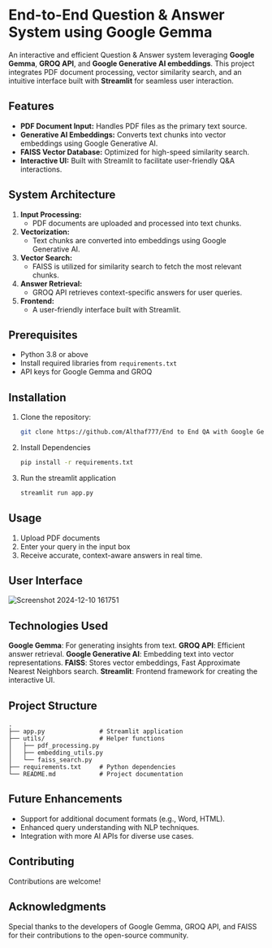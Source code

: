 # End-to-End Question & Answer System using Google Gemma 

An interactive and efficient Question & Answer system leveraging **Google Gemma**, **GROQ API**, and **Google Generative AI embeddings**. This project integrates PDF document processing, vector similarity search, and an intuitive interface built with **Streamlit** for seamless user interaction.  

## Features  
- **PDF Document Input:** Handles PDF files as the primary text source.  
- **Generative AI Embeddings:** Converts text chunks into vector embeddings using Google Generative AI.  
- **FAISS Vector Database:** Optimized for high-speed similarity search.  
- **Interactive UI:** Built with Streamlit to facilitate user-friendly Q&A interactions.  

## System Architecture  
1. **Input Processing:**  
   - PDF documents are uploaded and processed into text chunks.  
2. **Vectorization:**  
   - Text chunks are converted into embeddings using Google Generative AI.  
3. **Vector Search:**  
   - FAISS is utilized for similarity search to fetch the most relevant chunks.  
4. **Answer Retrieval:**  
   - GROQ API retrieves context-specific answers for user queries.  
5. **Frontend:**  
   - A user-friendly interface built with Streamlit.  

## Prerequisites  
- Python 3.8 or above  
- Install required libraries from `requirements.txt`  
- API keys for Google Gemma and GROQ  

## Installation  
1. Clone the repository:  
   ```bash
   git clone https://github.com/Althaf777/End to End QA with Google Gemma.git

2. Install Dependencies
   ```bash
   pip install -r requirements.txt

3. Run the streamlit application
    ```bash
   streamlit run app.py

## Usage
1. Upload PDF documents
2. Enter your query in the input box
3. Receive accurate, context-aware answers in real time.

## User Interface
![Screenshot 2024-12-10 161751](https://github.com/user-attachments/assets/1167bf44-76c5-4b39-8e38-df6961409cb4)

## Technologies Used
**Google Gemma**: For generating insights from text.
**GROQ API**: Efficient answer retrieval.
**Google Generative AI**: Embedding text into vector representations.
**FAISS**: Stores vector embeddings, Fast Approximate Nearest Neighbors search.
**Streamlit**: Frontend framework for creating the interactive UI.

## Project Structure
```plaintext
.
├── app.py               # Streamlit application
├── utils/               # Helper functions
│   ├── pdf_processing.py
│   ├── embedding_utils.py
│   └── faiss_search.py
├── requirements.txt     # Python dependencies
└── README.md            # Project documentation
```

## Future Enhancements
- Support for additional document formats (e.g., Word, HTML).
- Enhanced query understanding with NLP techniques.
- Integration with more AI APIs for diverse use cases.


## Contributing
Contributions are welcome! 

## Acknowledgments
Special thanks to the developers of Google Gemma, GROQ API, and FAISS for their contributions to the open-source community.





   

